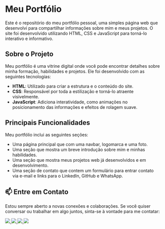 # Meu Portfólio
Este é o repositório do meu portfólio pessoal, uma simples página web que desenvolvi para compartilhar informações sobre mim e meus projetos. O site foi desenvolvido utilizando HTML, CSS e JavaScript  para torná-lo interativo e informativo.

## Sobre o Projeto

Meu portfólio é uma vitrine digital onde você pode encontrar detalhes sobre minha formação, habilidades e projetos. Ele foi desenvolvido com as seguintes tecnologias:

- **HTML**: Utilizado para criar a estrutura e o conteúdo do site.
- **CSS**: Responsável por toda a estilização e torná-lo atraente visivelmente.
- **JavaScript**: Adiciona interatividade, como animações no posicionamento das informações e efeitos de rolagem suave.

## Principais Funcionalidades

Meu portfólio inclui as seguintes seções:

- Uma página principal que com uma navbar, logomarca e uma foto.
- Uma seção que mostra um breve introdução sobre mim e minhas habilidades.
- Uma seção que mostra meus projetos web já desenvolvidos e em desenvolvimento.
- Uma seção de contato que contem um formulário para entrar contato via e-mail e links para o LinkedIn, GitHub e WhatsApp.

## 📫 Entre em Contato

Estou sempre aberto a novas conexões e colaborações. Se você quiser conversar ou trabalhar em algo juntos, sinta-se à vontade para me contatar:

<div style="display: inline_block">
    <a href="https://www.linkedin.com/in/marx-santos/" target="_blank">
        <img src="https://img.shields.io/badge/LinkedIn-0077B5?style=for-the-badge&logo=linkedin&logoColor=white"/>
    </a>
    <a href="malito:marx.devweb@gmail.com" target="_blank">
        <img src="https://img.shields.io/badge/Gmail-D14836?style=for-the-badge&logo=gmail&logoColor=white"/>
    </a>
    <a href="https://www.linkedin.com/in/marx-santos/" target="_blank">
        <img src="https://img.shields.io/badge/WhatsApp-25D366?style=for-the-badge&logo=whatsapp&logoColor=white"/>
    </a>
    <a href="https://www.linkedin.com/in/marx-santos/" target="_blank">
        <img src="https://img.shields.io/badge/Instagram-E4405F?style=for-the-badge&logo=instagram&logoColor=white"/>
    </a>
</div>
